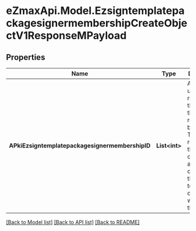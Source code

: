 
# eZmaxApi.Model.EzsigntemplatepackagesignermembershipCreateObjectV1ResponseMPayload

## Properties

Name | Type | Description | Notes
------------ | ------------- | ------------- | -------------
**APkiEzsigntemplatepackagesignermembershipID** | **List&lt;int&gt;** | An array of unique IDs representing the object that were requested to be created.  They are returned in the same order as the array containing the objects to be created that was sent in the request. | 

[[Back to Model list]](../README.md#documentation-for-models)
[[Back to API list]](../README.md#documentation-for-api-endpoints)
[[Back to README]](../README.md)

